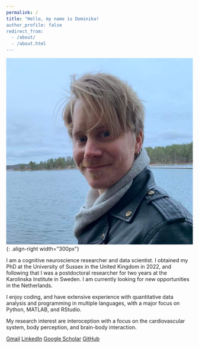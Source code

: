 ```yaml
---
permalink: /
title: "Hello, my name is Dominika!
author_profile: false
redirect_from: 
  - /about/
  - /about.html
---
```


![Profile](/images/profile.png){: .align-right width="300px"}

I am a cognitive neuroscience researcher and data scientist. I obtained my PhD at the University of Sussex in the United Kingdom in 2022, and following that I was a postdoctoral researcher for two years at the Karolinska Institute in Sweden. I am currently looking for new opportunities in the Netherlands.

I enjoy coding, and have extensive experience with quantitative data analysis and programming in multiple languages, with a major focus on Python, MATLAB, and RStudio. 

My research interest are interoception with a focus on the cardiovascular system, body perception, and brain-body interaction.

[Gmail](denniseolarsson@gmail.com)     [LinkedIn](https://www.linkedin.com/in/dennis-larsson-phd-45511586/)     [Google Scholar](https://scholar.google.com/citations?user=zwE2KOIAAAAJ&hl=en)     [GitHub](https://github.com/denniseolarsson)